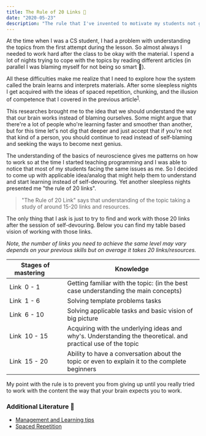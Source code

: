 ```yaml
---
title: The Rule of 20 Links 🔗
date: "2020-05-23"
description: "The rule that I've invented to motivate my students not giving up."
---
```


At the time when I was a CS student, I had a problem with understanding the topics from the first attempt during the lesson. So almost always I needed to work hard after the class to be okay with the material. I spend a lot of nights trying to cope with the topics by reading different articles (in parallel I was blaming myself for not being so smart 🤟).

All these difficulties make me realize that I need to explore how the system called the brain learns and interprets materials. After some sleepless nights I get acquired with the ideas of spaced repetition, chunking, and the illusion of competence that I covered in the previous article<sup>[1](#additional-literature-)</sup>.

This researches brought me to the idea that we should understand the way that our brain works instead of blaming ourselves. Some might argue that there're a lot of people who're learning faster and smoother than another, but for this time let's not dig that deeper and just accept that if you're not that kind of a person, you should continue to read instead of self-blaming and seeking the ways to become next genius.

The understanding of the basics of neuroscience gives me patterns on how to work so at the time I started teaching programming and I was able to notice that most of my students facing the same issues as me. So I decided to come up with applicable idea/analog that might help them to understand and start learning instead of self-devouring. Yet another sleepless nights presented me "the rule of 20 links".

> "The Rule of 20 Link" says that understanding of the topic taking a study of around 15-20 links and resources.

The only thing that I ask is just to try to find and work with those 20 links after the session of self-devouring. Below you can find my table based vision of working with those links.

_Note, the number of links you need to achieve the same level may vary depends on your previous skills but on average it takes 20 links/resources._

| Stages of mastering&nbsp;&nbsp;&nbsp;&nbsp;&nbsp;&nbsp;&nbsp;                              | Knowledge|
|---------------------------------------------------|-----------------------------------------------------------------------------------|
| Link&nbsp; 0 - 1                                      | Getting familiar with the topic: (in the best case understanding the main concepts)                                                                                                                                   |
| Link&nbsp; 1 - 6                                      | Solving template problems tasks                                                                                                                               |
| Link&nbsp; 6 - 10                                     | Solving applicable tasks and basic vision of big picture                                                                                         |
| Link&nbsp; 10 - 15                                    | Acquiring with the underlying ideas and why's. Understanding the theoretical. and practical use of the topic |
| Link&nbsp; 15 - 20                                    | Ability to have a conversation about the topic or even to explain it to the complete beginners                                                                                    |

My point with the rule is to prevent you from giving up until you really tried to work with the content the way that your brain expects you to work.

### Additional Literature 📖

* [Management and Learning tips](https://oganisyan.com/blog/self-management-tips/)
* [Spaced Repetition](https://en.wikipedia.org/wiki/Spaced_repetition)